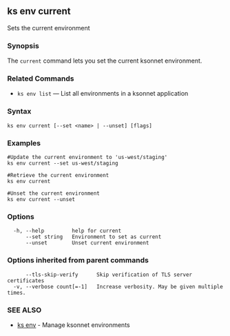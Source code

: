 ## ks env current

Sets the current environment

### Synopsis


The `current` command lets you set the current ksonnet environment.

### Related Commands

* `ks env list` — List all environments in a ksonnet application

### Syntax


```
ks env current [--set <name> | --unset] [flags]
```

### Examples

```
#Update the current environment to 'us-west/staging'
ks env current --set us-west/staging

#Retrieve the current environment
ks env current

#Unset the current environment
ks env current --unset
```

### Options

```
  -h, --help         help for current
      --set string   Environment to set as current
      --unset        Unset current environment
```

### Options inherited from parent commands

```
      --tls-skip-verify      Skip verification of TLS server certificates
  -v, --verbose count[=-1]   Increase verbosity. May be given multiple times.
```

### SEE ALSO

* [ks env](ks_env.md)	 - Manage ksonnet environments

